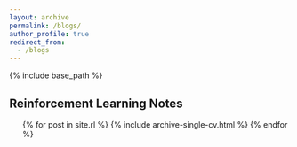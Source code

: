 ```yaml
---
layout: archive
permalink: /blogs/
author_profile: true
redirect_from: 
  - /blogs
---
```


{% include base_path %}

## Reinforcement Learning Notes

  <ul>{% for post in site.rl %}
    {% include archive-single-cv.html %}
  {% endfor %}</ul>

